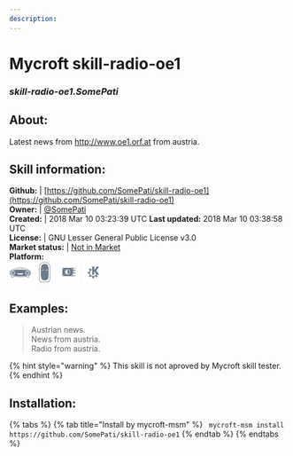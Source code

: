 ```yaml
---  
description:   
---  
```

# Mycroft skill-radio-oe1  
### _skill-radio-oe1.SomePati_  
## About:  
Latest news from http://www.oe1.orf.at from austria.

## Skill information:  
**Github:** | [https://github.com/SomePati/skill-radio-oe1](https://github.com/SomePati/skill-radio-oe1)  
**Owner:** | [@SomePati](https://github.com/SomePati)  
**Created:** | 2018 Mar 10 03:23:39 UTC  **Last updated:** 2018 Mar 10 03:38:58 UTC  
**License:** | GNU Lesser General Public License v3.0  
**Market status:** | [Not in Market](https://market.mycroft.ai/skill/)  
**Platform:**  
 ![](../.gitbook/assets/mark-1-icon.png)  ![](../.gitbook/assets/mark-2-icon.png)  ![](../.gitbook/assets/picroft-icon.png)  ![](../.gitbook/assets/kde.png)   
## Examples:  
> Austrian news.  
> News from austria.  
> Radio from austria.  
  
{% hint style="warning" %}
This skill is not aproved by Mycroft skill tester.
{% endhint %}
    
## Installation:  
{% tabs %}
{% tab title="Install by mycroft-msm" %}
``` mycroft-msm install https://github.com/SomePati/skill-radio-oe1```
{% endtab %}
  {% endtabs %}
  